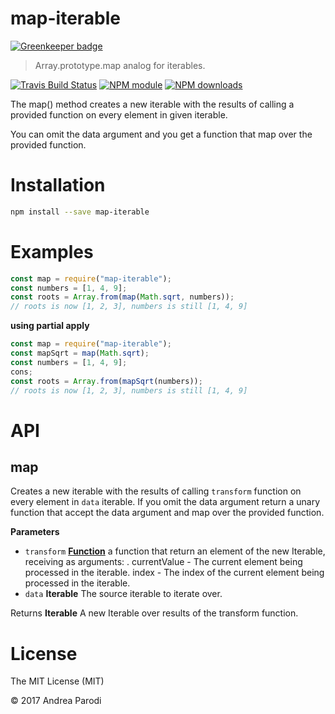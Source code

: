 # map-iterable

[![Greenkeeper badge](https://badges.greenkeeper.io/parro-it/map-iterable.svg)](https://greenkeeper.io/)

> Array.prototype.map analog for iterables.

[![Travis Build Status](https://img.shields.io/travis/parro-it/map-iterable/master.svg)](http://travis-ci.org/parro-it/map-iterable)
[![NPM module](https://img.shields.io/npm/v/map-iterable.svg)](https://npmjs.org/package/map-iterable)
[![NPM downloads](https://img.shields.io/npm/dt/map-iterable.svg)](https://npmjs.org/package/map-iterable)

The map() method creates a new iterable with the results of calling a provided
function on every element in given iterable.

You can omit the data argument and you get a function that map over the provided
function.

# Installation

```bash
npm install --save map-iterable
```

# Examples

```js
const map = require("map-iterable");
const numbers = [1, 4, 9];
const roots = Array.from(map(Math.sqrt, numbers));
// roots is now [1, 2, 3], numbers is still [1, 4, 9]
```

**using partial apply**

```js
const map = require("map-iterable");
const mapSqrt = map(Math.sqrt);
const numbers = [1, 4, 9];
cons;
const roots = Array.from(mapSqrt(numbers));
// roots is now [1, 2, 3], numbers is still [1, 4, 9]
```

# API

<!-- Generated by documentation.js. Update this documentation by updating the source code. -->

## map

Creates a new iterable with the results of calling `transform` function on every
element in `data` iterable. If you omit the data argument return a unary
function that accept the data argument and map over the provided function.

**Parameters**

* `transform`
  **[Function](https://developer.mozilla.org/en-US/docs/Web/JavaScript/Reference/Statements/function)**
  a function that return an element of the new Iterable, receiving as arguments:
  . currentValue - The current element being processed in the iterable. index -
  The index of the current element being processed in the iterable.
* `data` **Iterable** The source iterable to iterate over.

Returns **Iterable** A new Iterable over results of the transform function.

# License

The MIT License (MIT)

© 2017 Andrea Parodi
